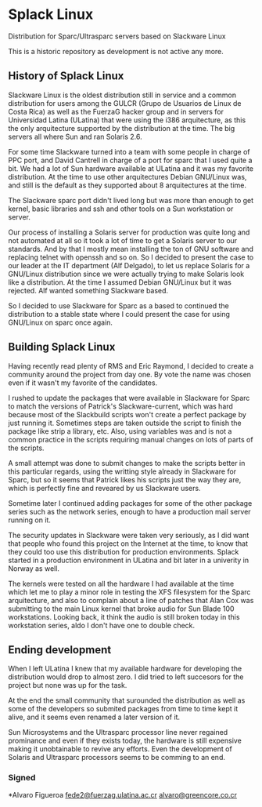 # Splack Linux
Distribution for Sparc/Ultrasparc servers based on Slackware Linux

This is a historic repository as development is not active any more.

## History of Splack Linux

Slackware Linux is the oldest distribution still in service and a common distribution for users among the GULCR (Grupo de Usuarios de Linux de Costa Rica) as well as the FuerzaG hacker group and in servers for Universidad Latina (ULatina) that were using the i386 arquitecture, as this the only arquitecture supported by the distribution at the time. The big servers all where Sun and ran Solaris 2.6.

For some time Slackware turned into a team with some people in charge of PPC port, and David Cantrell in charge of a port for sparc that I used quite a bit. We had a lot of Sun hardware available at ULatina and it was my favorite distribution. At the time to use other arquitectures Debian GNU/Linux was, and still is the default as they supported about 8 arquitectures at the time.

The Slackware sparc port didn't lived long but was more than enough to get kernel, basic libraries and ssh and other tools on a Sun workstation or server.

Our process of installing a Solaris server for production was quite long and not automated at all so it took a lot of time to get a Solaris server to our standards. And by that I mostly mean installing the ton of GNU software and replacing telnet with openssh and so on. So I decided to present the case to our leader at the IT department (Alf Delgado), to let us replace Solaris for a GNU/Linux distribution since we were actually trying to make Solaris look like a distribution. At the time I assumed Debian GNU/Linux but it was rejected. Alf wanted something Slackware based.

So I decided to use Slackware for Sparc as a based to continued the distribution to a stable state where I could present the case for using GNU/Linux on sparc once again.

## Building Splack Linux

Having recently read plenty of RMS and Eric Raymond, I decided to create a community around the project from day one. By vote the name was chosen even if it wasn't my favorite of the candidates.

I rushed to update the packages that were available in Slackware for Sparc to match the versions of Patrick's Slackware-current, which was hard because most of the Slackbuild scripts won't create a perfect package by just running it. Sometimes steps are taken outside the script to finish the package like strip a library, etc. Also, using variables was and is not a common practice in the scripts requiring manual changes on lots of parts of the scripts.

A small attempt was done to submit changes to make the scripts better in this particular regards, using the writting style already in Slackware for Sparc, but so it seems that Patrick likes his scripts just the way they are, which is perfectly fine and reveared by us Slackware users.

Sometime later I continued adding packages for some of the other package series such as the network series, enough to have a production mail server running on it.

The security updates in Slackware were taken very seriously, as I did want that people who found this project on the Internet at the time, to know that they could too use this distribution for production environments. Splack started in a production environment in ULatina and bit later in a univerity in Norway as well.

The kernels were tested on all the hardware I had available at the time which let me to play a minor role in testing the XFS filesystem for the Sparc arquitecture, and also to complain about a line of patches that Alan Cox was submitting to the main Linux kernel that broke audio for Sun Blade 100 workstations. Looking back, it think the audio is still broken today in this workstation series, aldo I don't have one to double check.

## Ending development

When I left ULatina I knew that my available hardware for developing the distribution would drop to almost zero. I did tried to left succesors for the project but none was up for the task.

At the end the small community that surounded the distribution as well as some of the developers so submited packages from time to time kept it alive, and it seems even renamed a later version of it.

Sun Microsystems and the Ultrasparc processor line never regained prominance and even if they exists today, the hardware is still expensive making it unobtainable to revive any efforts. Even the development of Solaris and Ultrasparc processors seems to be comming to an end.

### Signed
*Alvaro Figueroa
fede2@fuerzag.ulatina.ac.cr
alvaro@greencore.co.cr
